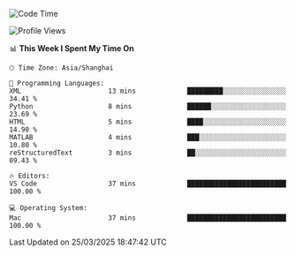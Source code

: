 <!--START_SECTION:waka-->
![Code Time](http://img.shields.io/badge/Code%20Time-545%20hrs%2044%20mins-blue)

![Profile Views](http://img.shields.io/badge/Profile%20Views-0-blue)

📊 **This Week I Spent My Time On** 

```text
🕑︎ Time Zone: Asia/Shanghai

💬 Programming Languages: 
XML                      13 mins             █████████░░░░░░░░░░░░░░░░   34.41 % 
Python                   8 mins              ██████░░░░░░░░░░░░░░░░░░░   23.69 % 
HTML                     5 mins              ████░░░░░░░░░░░░░░░░░░░░░   14.90 % 
MATLAB                   4 mins              ███░░░░░░░░░░░░░░░░░░░░░░   10.80 % 
reStructuredText         3 mins              ██░░░░░░░░░░░░░░░░░░░░░░░   09.43 % 

🔥 Editors: 
VS Code                  37 mins             █████████████████████████   100.00 % 

💻 Operating System: 
Mac                      37 mins             █████████████████████████   100.00 % 
```


 Last Updated on 25/03/2025 18:47:42 UTC
<!--END_SECTION:waka-->
